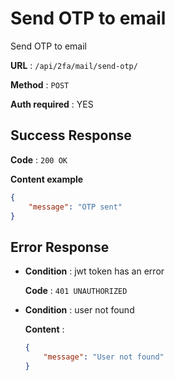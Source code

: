 # Send OTP to email

Send OTP to email

**URL** : `/api/2fa/mail/send-otp/`

**Method** : `POST`

**Auth required** : YES

## Success Response

**Code** : `200 OK`

**Content example**

```json
{
    "message": "OTP sent"
}
```

## Error Response

* **Condition** : jwt token has an error

    **Code** : `401 UNAUTHORIZED`

* **Condition** : user not found

    **Content** :

    ```json
    {
        "message": "User not found"
    }
    ```
